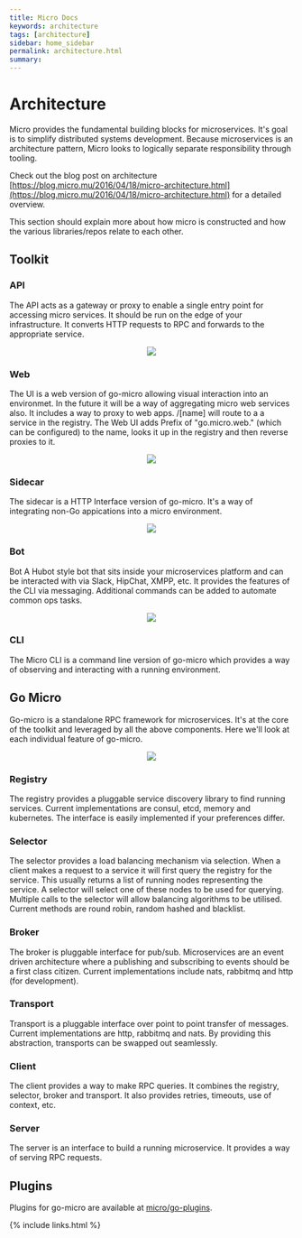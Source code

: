 ```yaml
---
title: Micro Docs
keywords: architecture
tags: [architecture]
sidebar: home_sidebar
permalink: architecture.html
summary: 
---
```


# Architecture

Micro provides the fundamental building blocks for microservices. It's goal is to simplify distributed systems development. Because microservices is an architecture pattern, Micro looks to logically separate responsibility through tooling. 

Check out the blog post on architecture [https://blog.micro.mu/2016/04/18/micro-architecture.html](https://blog.micro.mu/2016/04/18/micro-architecture.html) for a detailed 
overview.

This section should explain more about how micro is constructed and how the various libraries/repos relate to each other.

## Toolkit

### API

The API acts as a gateway or proxy to enable a single entry point for accessing micro services. It should be run on the edge of your infrastructure. It converts HTTP requests to RPC and forwards to the appropriate service.

<p align="center">
  <img src="images/api.png" />
</p>

### Web

The UI is a web version of go-micro allowing visual interaction into an environmet. In the future it will be a way of aggregating micro web services also. It includes a way to proxy to web apps. /[name] will route to a a service in the registry. The Web UI adds Prefix of "go.micro.web." (which can be configured) to the name, looks 
it up in the registry and then reverse proxies to it.

<p align="center">
  <img src="images/web.png" />
</p>

### Sidecar

The sidecar is a HTTP Interface version of go-micro. It's a way of integrating non-Go appications into a micro 
environment. 

<p align="center">
  <img src="images/car.png" />
</p>

### Bot

Bot A Hubot style bot that sits inside your microservices platform and can be interacted with via Slack, HipChat, XMPP, etc. It provides the features of the CLI via messaging. Additional commands can be added to automate common ops tasks.

<p align="center">
  <img src="images/bot.png" />
</p>

### CLI

The Micro CLI is a command line version of go-micro which provides a way of observing and interacting with a running environment.

## Go Micro

Go-micro is a standalone RPC framework for microservices. It's at the core of the toolkit and leveraged by all the above components. Here we'll look at each 
individual feature of go-micro.

<p align="center">
  <img src="images/go-micro.png" />
</p>

### Registry

The registry provides a pluggable service discovery library to find running services. Current implementations 
are consul, etcd, memory and kubernetes. The interface is easily implemented if your preferences differ.

### Selector

The selector provides a load balancing mechanism via selection. When a client makes a request to a service it 
will first query the registry for the service. This usually returns a list of running nodes representing 
the service. A selector will select one of these nodes to be used for querying. Multiple calls to the selector 
will allow balancing algorithms to be utilised. Current methods are round robin, random hashed and blacklist. 

### Broker

The broker is pluggable interface for pub/sub. Microservices are an event driven architecture where a publishing 
and subscribing to events should be a first class citizen. Current implementations include nats, rabbitmq and http 
(for development).

### Transport

Transport is a pluggable interface over point to point transfer of messages. Current implementations are http, 
rabbitmq and nats. By providing this abstraction, transports can be swapped out seamlessly.

### Client

The client provides a way to make RPC queries. It combines the registry, selector, broker and transport. It also 
provides retries, timeouts, use of context, etc.

### Server

The server is an interface to build a running microservice. It provides a way of serving RPC requests. 

## Plugins

Plugins for go-micro are available at [micro/go-plugins](https://github.com/micro/go-plugins).

{% include links.html %}
